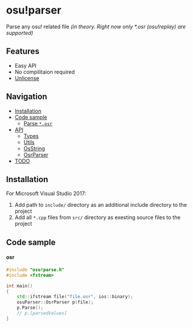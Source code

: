 # osu!parser
Parse any osu! related file *(in theory. Right now only \*.osr (osu!replay) are supported)*
 
 
## Features
- Easy API
- No compilitaion required
- [Unlicense](http://unlicense.org)
 
 
## Navigation
- [Installation](#installation)
- [Code sample](#code-sample)
    - [Parse `*.osr`](#osr)
- [API](#API)
    - [Types](#API-types)
    - [Utils](#API-utils)
    - [OsString](#API-OsString)
    - [OsrParser](#API-OsrParser)
- [TODO](#TODO)
 
 
## Installation
For Microsoft Visual Studio 2017:
1) Add path to `include/` directory as an additional include directory to the project
2) Add all `*.cpp` files from `src/` directory as exesting source files to the project
 
 
## Code sample
#### osr
```cpp
#include "osu!parse.h"
#include <fstream>

int main()
{
    std::ifstream file("file.osr", ios::binary);
    osuParser::OsrParser p(file);
    p.Parse();
    // p.[parsedValues]
}
```

